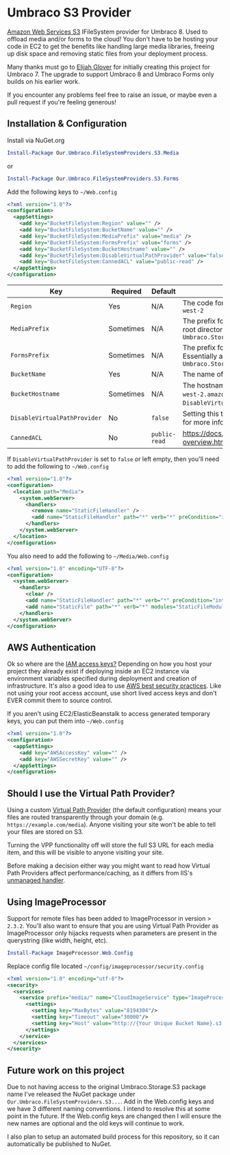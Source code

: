 # Umbraco S3 Provider

[Amazon Web Services S3](http://aws.amazon.com/s3/) IFileSystem provider for Umbraco 8. Used to offload media and/or forms to the cloud! You don't have to be hosting your code in EC2 to get the benefits like handling large media libraries, freeing up disk space and removing static files from your deployment process.

Many thanks must go to [Elijah Glover](https://github.com/ElijahGlover/) for initially creating this project for Umbraco 7. The upgrade to support Umbraco 8 and Umbraco Forms only builds on his earlier work.

If you encounter any problems feel free to raise an issue, or maybe even a pull request if you're feeling generous!


## Installation & Configuration

Install via NuGet.org
```powershell
Install-Package Our.Umbraco.FileSystemProviders.S3.Media
```
or
```powershell
Install-Package Our.Umbraco.FileSystemProviders.S3.Forms
```

Add the following keys to `~/Web.config`
```xml
<?xml version="1.0"?>
<configuration>
  <appSettings>
    <add key="BucketFileSystem:Region" value="" />
    <add key="BucketFileSystem:BucketName" value="" />
    <add key="BucketFileSystem:MediaPrefix" value="media" />
    <add key="BucketFileSystem:FormsPrefix" value="forms" />
    <add key="BucketFileSystem:BucketHostname" value="" />
    <add key="BucketFileSystem:DisableVirtualPathProvider" value="false" />
    <add key="BucketFileSystem:CannedACL" value="public-read" />
  </appSettings>
</configuration>
```

| Key | Required | Default | Description
| --- | --- | --- | --- |
| `Region` | Yes | N/A | The code for the region your S3 bucket is located in, e.g. `eu-west-2` |
| `MediaPrefix` | Sometimes | N/A | The prefix for any media files being added to S3. Essentially a root directory name. Required when using `Umbraco.Storage.S3.Media` |
| `FormsPrefix` | Sometimes | N/A | The prefix for any Umbraco Forms data files being added to S3. Essentially a root directory name. Required when using `Umbraco.Storage.S3.Forms` |
| `BucketName` | Yes | N/A | The name of your S3 bucket. |
| `BucketHostname` | Sometimes | N/A | The hostname for your bucket (e.g. `test-s3-bucket.s3.eu-west-2.amazonaws.com`). Required when `DisableVirtualPathProvider` is set to `true` |
| `DisableVirtualPathProvider` | No | `false` | Setting this to `true` will disable the VPP functionality. See below for more info. |
| `CannedACL` | No | `public-read` | https://docs.aws.amazon.com/AmazonS3/latest/userguide/acl-overview.html#canned-acl |

If `DisableVirtualPathProvider` is set to `false` or left empty, then you'll need to add the following to `~/Web.config`
```xml
<?xml version="1.0"?>
<configuration>
  <location path="Media">
    <system.webServer>
      <handlers>
        <remove name="StaticFileHandler" />
        <add name="StaticFileHandler" path="*" verb="*" preCondition="integratedMode" type="System.Web.StaticFileHandler" />
      </handlers>
    </system.webServer>
  </location>
</configuration>
```
You also need to add the following to `~/Media/Web.config`
```xml
<?xml version="1.0" encoding="UTF-8"?>
<configuration>
  <system.webServer>
    <handlers>
      <clear />
      <add name="StaticFileHandler" path="*" verb="*" preCondition="integratedMode" type="System.Web.StaticFileHandler" />
      <add name="StaticFile" path="*" verb="*" modules="StaticFileModule,DefaultDocumentModule,DirectoryListingModule" resourceType="Either" requireAccess="Read" />
    </handlers>
  </system.webServer>
</configuration>
```


## AWS Authentication

Ok so where are the [IAM access keys?](http://docs.aws.amazon.com/IAM/latest/UserGuide/ManagingCredentials.html) Depending on how you host your project they already exist if deploying inside an EC2 instance via environment variables specified during deployment and creation of infrastructure.
It's also a good idea to use [AWS best security practices](http://docs.aws.amazon.com/general/latest/gr/aws-access-keys-best-practices.html). Like not using your root access account, use short lived access keys and don't EVER commit them to source control.

If you aren't using EC2/ElasticBeanstalk to access generated temporary keys, you can put them into `~/Web.config`
```xml
<?xml version="1.0"?>
<configuration>
  <appSettings>
    <add key="AWSAccessKey" value="" />
    <add key="AWSSecretKey" value="" />
  </appSettings>
</configuration>
```


## Should I use the Virtual Path Provider?
Using a custom [Virtual Path Provider](https://msdn.microsoft.com/en-us/library/system.web.hosting.virtualpathprovider%28v=vs.110%29.aspx) (the default configuration) means your files are routed transparently through your domain (e.g. `https://example.com/media`). Anyone visiting your site won't be able to tell your files are stored on S3.

Turning the VPP functionality off will store the full S3 URL for each media item, and this will be visible to anyone visiting your site.

Before making a decision either way you might want to read how Virtual Path Providers affect performance/caching, as it differs from IIS's [unmanaged handler](http://www.paraesthesia.com/archive/2011/05/02/when-staticfilehandler-is-not-staticfilehandler.aspx/).


## Using ImageProcessor
Support for remote files has been added to ImageProcessor in version > `2.3.2`. You'll also want to ensure that you are using Virtual Path Provider as ImageProcessor only hijacks requests when parameters are present in the querystring (like width, height, etc).

```powershell
Install-Package ImageProcessor.Web.Config
```

Replace config file located `~/config/imageprocessor/security.config`
```xml
<?xml version="1.0" encoding="utf-8"?>
<security>
  <services>
    <service prefix="media/" name="CloudImageService" type="ImageProcessor.Web.Services.CloudImageService, ImageProcessor.Web">
      <settings>
        <setting key="MaxBytes" value="8194304"/>
        <setting key="Timeout" value="30000"/>
        <setting key="Host" value="http://{Your Unique Bucket Name}.s3.amazonaws.com/{Your Key Prefix}/"/>
      </settings>
    </service>
  </services>
</security>
```

## Future work on this project
Due to not having access to the original Umbraco.Storage.S3 package name I've released the NuGet package under `Our.Umbraco.FileSystemProviders.S3...`. Add in the Web.config keys and we have 3 different naming conventions. I intend to resolve this at some point in the future. If the Web.config keys are changed then I will ensure the new names are optional and the old keys will continue to work.

I also plan to setup an automated build process for this repository, so it can automatically be published to NuGet.